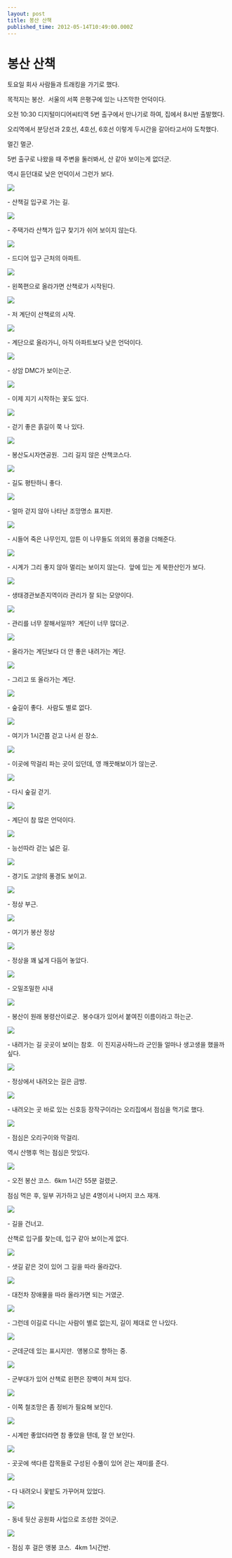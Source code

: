 ```yaml
---
layout: post
title: 봉산 산책
published_time: 2012-05-14T10:49:00.000Z
---
```


# 봉산 산책


토요일 회사 사람들과 트래킹을 가기로 했다.

목적지는 봉산.  서울의 서쪽 은평구에 있는 나즈막한 언덕이다.

오전 10:30 디지털미디어씨티역 5번 출구에서 만나기로 하여, 집에서 8시반 출발했다.

오리역에서 분당선과 2호선, 4호선, 6호선 이렇게 두시간을 갈아타고서야 도착했다.

멀긴 멀군.

5번 출구로 나왔을 때 주변을 둘러봐서, 산 같아 보이는게 없더군.

역시 듣던대로 낮은 언덕이서 그런가 보다.

![](../pds/201205/13/80/a0109780_4fae7e23e7a0b.jpg)

\- 산책길 입구로 가는 길.

![](../pds/201205/13/80/a0109780_4fae7e24e0b19.jpg)

\- 주택가라 산책가 입구 찾기가 쉬어 보이지 않는다.

![](../pds/201205/13/80/a0109780_4fae7e256f9ac.jpg)

\- 드디어 입구 근처의 아파트.

![](../pds/201205/13/80/a0109780_4fae7e264e482.jpg)

\- 왼쪽편으로 올라가면 산책로가 시작된다.

![](../pds/201205/13/80/a0109780_4fae7e27545fd.jpg)

\- 저 계단이 산책로의 시작.

![](../pds/201205/13/80/a0109780_4fae7e28b4f9f.jpg)

\- 계단으로 올라가니, 아직 아파트보다 낮은 언덕이다.

![](../pds/201205/13/80/a0109780_4fae7e237a131.jpg)

\- 상암 DMC가 보이는군.

![](../pds/201205/13/80/a0109780_4fae7e28d1a84.jpg)

\- 이제 지기 시작하는 꽃도 있다.

![](../pds/201205/13/80/a0109780_4fae7e31e79de.jpg)

\- 걷기 좋은 흙길이 쭉 나 있다.

![](../pds/201205/13/80/a0109780_4fae7e32d967d.jpg)

\- 봉산도시자연공원.  그리 길지 않은 산책코스다.

![](../pds/201205/13/80/a0109780_4fae7e350f612.jpg)

\- 길도 평탄하니 좋다.

![](../pds/201205/13/80/a0109780_4fae7e35cd9c8.jpg)

\- 얼마 걷지 않아 나타난 조망명소 표지판.

![](../pds/201205/13/80/a0109780_4fae7e3bb3b18.jpg)

\- 시들어 죽은 나무인지, 암튼 이 나무들도 의외의 풍경을 더해준다.

![](../pds/201205/13/80/a0109780_4fae7e3cae891.jpg)

\- 시계가 그리 좋지 않아 멀리는 보이지 않는다.  앞에 있는 게 북한산인가 보다.

![](../pds/201205/13/80/a0109780_4fae7e404c526.jpg)

\- 생태경관보존지역이라 관리가 잘 되는 모양이다.

![](../pds/201205/13/80/a0109780_4fae7e3eacb41.jpg)

\- 관리를 너무 잘해서일까?  계단이 너무 많더군.

![](../pds/201205/13/80/a0109780_4fae7e47b34f1.jpg)

\- 올라가는 계단보다 더 안 좋은 내려가는 계단.

![](../pds/201205/13/80/a0109780_4fae7e5329f83.jpg)

\- 그리고 또 올라가는 계단.

![](../pds/201205/13/80/a0109780_4fae7e5339eef.jpg)

\- 숲길이 좋다.  사람도 별로 없다.

![](../pds/201205/13/80/a0109780_4fae7e5474066.jpg)

\- 여기가 1시간쯤 걷고 나서 쉰 장소.

![](../pds/201205/13/80/a0109780_4fae7e55151a6.jpg)

\- 이곳에 막걸리 파는 곳이 있던데, 영 깨끗해보이가 않는군.

![](../pds/201205/13/80/a0109780_4fae7e5524d9e.jpg)

\- 다시 숲길 걷기.

![](../pds/201205/13/80/a0109780_4fae7e57b24ef.jpg)

\- 계단이 참 많은 언덕이다.

![](../pds/201205/13/80/a0109780_4fae7e6130be4.jpg)

\- 능선따라 걷는 넓은 길.

![](../pds/201205/13/80/a0109780_4fae7e63c5384.jpg)

\- 경기도 고양의 풍경도 보이고.

![](../pds/201205/13/80/a0109780_4fae7e6411941.jpg)

\- 정상 부근.

![](../pds/201205/13/80/a0109780_4fae7e6037953.jpg)

\- 여기가 봉산 정상

![](../pds/201205/13/80/a0109780_4fae7e70c95ef.jpg)

\- 정상을 꽤 넓게 다듬어 놓았다.

![](../pds/201205/13/80/a0109780_4fae7e712a656.jpg)

\- 오밀조밀한 시내

![](../pds/201205/13/80/a0109780_4fae7e725a1e8.jpg)

\- 봉산이 원래 봉령산이로군.  봉수대가 있어서 붙여진 이름이라고 하는군.

![](../pds/201205/13/80/a0109780_4fae7e736c42f.jpg)

\- 내려가는 길 곳곳이 보이는 참호.  이 진지공사하느라 군인들 얼마나 생고생을 했을까 싶다.

![](../pds/201205/13/80/a0109780_4fae7e6dd0071.jpg)

\- 정상에서 내려오는 길은 금방.

![](../pds/201205/13/80/a0109780_4fae7e7ecad2c.jpg)

\- 내려오는 곳 바로 있는 신호등 장작구이라는 오리집에서 점심을 먹기로 했다.

![](../pds/201205/13/80/a0109780_4fae7e7fde021.jpg)

\- 점심은 오리구이와 막걸리.

역시 산행후 먹는 점심은 맛있다.

![](../600x0/http/pds24.egloos.com/pds/201205/13/80/a0109780_4fae7bb6b378a.png)

\- 오전 봉산 코스.  6km 1시간 55분 걸렸군.

점심 먹은 후, 일부 귀가하고 남은 4명이서 나머지 코스 재개.

![](../pds/201205/13/80/a0109780_4fae7e80c2b18.jpg)

\- 길을 건너고.

산책로 입구를 찾는데, 입구 같아 보이는게 없다.

![](../pds/201205/13/80/a0109780_4fae7e82cffa4.jpg)

\- 샛길 같은 것이 있어 그 길을 따라 올라갔다.

![](../pds/201205/13/80/a0109780_4fae7e8310e82.jpg)

\- 대전차 장애물을 따라 올라가면 되는 거였군.

![](../pds/201205/13/80/a0109780_4fae7e83c63b1.jpg)

\- 그런데 이길로 다니는 사람이 별로 없는지, 길이 제대로 안 나있다.

![](../pds/201205/13/80/a0109780_4fae7e8de6fa2.jpg)

\- 군데군데 있는 표시지만.  앵봉으로 향하는 중.

![](../pds/201205/13/80/a0109780_4fae7e90253c5.jpg)

\- 군부대가 있어 산책로 왼편은 장벽이 쳐져 있다.

![](../pds/201205/13/80/a0109780_4fae7e92a39ca.jpg)

\- 이쪽 철조망은 좀 정비가 필요해 보인다.

![](../pds/201205/13/80/a0109780_4fae7e93106bc.jpg)

\- 시계만 좋았더라면 참 좋았을 텐데, 잘 안 보인다.

![](../pds/201205/13/80/a0109780_4fae7e9c2b1a6.jpg)

\- 곳곳에 색다른 잡목들로 구성된 수풀이 있어 걷는 재미를 준다.

![](../pds/201205/13/80/a0109780_4fae7eab613c2.jpg)

\- 다 내려오니 꽃밭도 가꾸어져 있었다.

![](../pds/201205/13/80/a0109780_4fae7ead2ff4b.jpg)

\- 동네 뒷산 공원화 사업으로 조성한 것이군.

![](../600x0/http/pds24.egloos.com/pds/201205/13/80/a0109780_4fae7bb5f09d9.png)

\- 점심 후 걸은 앵봉 코스.  4km 1시간반.

